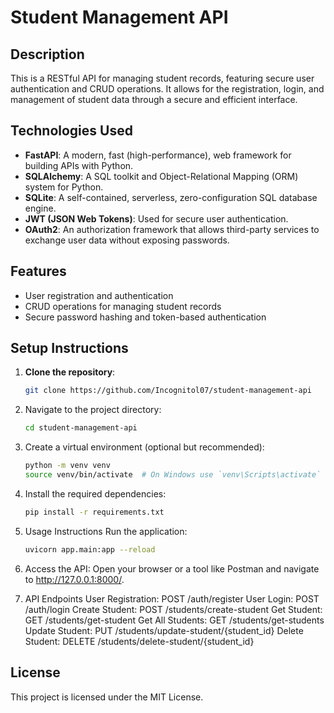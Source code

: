 # Student Management API

## Description

This is a RESTful API for managing student records, featuring secure user authentication and CRUD operations. It allows for the registration, login, and management of student data through a secure and efficient interface.

## Technologies Used

- **FastAPI**: A modern, fast (high-performance), web framework for building APIs with Python.
- **SQLAlchemy**: A SQL toolkit and Object-Relational Mapping (ORM) system for Python.
- **SQLite**: A self-contained, serverless, zero-configuration SQL database engine.
- **JWT (JSON Web Tokens)**: Used for secure user authentication.
- **OAuth2**: An authorization framework that allows third-party services to exchange user data without exposing passwords.

## Features

- User registration and authentication
- CRUD operations for managing student records
- Secure password hashing and token-based authentication

## Setup Instructions

1. **Clone the repository**:

   ```bash
   git clone https://github.com/Incognitol07/student-management-api
   ```

2. Navigate to the project directory:

    ```bash
    cd student-management-api
    ```

3. Create a virtual environment (optional but recommended):

    ```bash
    python -m venv venv
    source venv/bin/activate  # On Windows use `venv\Scripts\activate`
    ```

4. Install the required dependencies:

    ```bash
    pip install -r requirements.txt
    ```

5. Usage Instructions
Run the application:

    ```bash
    uvicorn app.main:app --reload
    ```

6. Access the API: Open your browser or a tool like Postman and navigate to <http://127.0.0.1:8000/>.

7. API Endpoints
User Registration: POST /auth/register
User Login: POST /auth/login
Create Student: POST /students/create-student
Get Student: GET /students/get-student
Get All Students: GET /students/get-students
Update Student: PUT /students/update-student/{student_id}
Delete Student: DELETE /students/delete-student/{student_id}

## License

This project is licensed under the MIT License.
